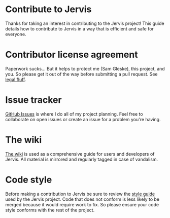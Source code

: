 # Contribute to Jervis

Thanks for taking an interest in contributing to the Jervis project!  This guide
details how to contribute to Jervis in a way that is efficient and safe for
everyone.

# Contributor license agreement

Paperwork sucks...  But it helps to protect me (Sam Gleske), this project, and
you.  So please get it out of the way before submitting a pull request.  See
[legal fluff][legal].

# Issue tracker

[GitHub Issues][issues] is where I do all of my project planning.  Feel free to
collaborate on open issues or create an issue for a problem you're having.

# The wiki

[The wiki][wiki] is used as a comprehensive guide for users and developers of
Jervis.  All material is mirrored and regularly tagged in case of vandalism.

# Code style

Before making a contribution to Jervis be sure to review the [style
guide][style] used by the Jervis project.  Code that does not conform is less
likely to be merged because it would require work to fix.  So please ensure your
code style conforms with the rest of the project.

[issues]: https://github.com/samrocketman/jervis/issues
[legal]: legal/README.md
[style]: STYLE_GUIDE.md
[wiki]: https://github.com/samrocketman/jervis/wiki
